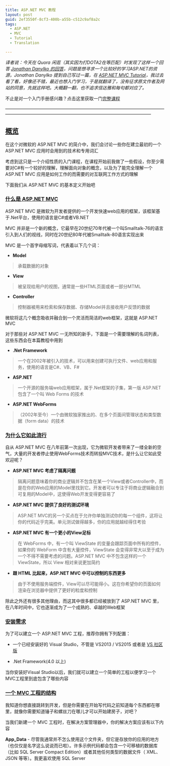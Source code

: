 ```yaml
---
title: ASP.NET MVC 教程
layout: post
guid: 2ef3550f-8cf3-400b-a55b-c512c9af8a2c
tags:
  - ASP.NET
  - MVC
  - Tutorial
  - Translation

---
```


*译者说：今天在 Quora 闲逛（其实因为打DOTA2在等匹配）时发现了这样一个回答 [Jonathan Danylko 的回答](https://www.quora.com/Which-is-the-best-source-to-learn-ASP-NET-with-C-MVC-online-from-scratch/answer/Jonathan-Danylko)，问题是想寻求一个比较好的学习ASP.NET的资源，Jonathan Danylko 提到自己写过一篇，在 [ASP.NET MVC Tutorial](https://blog.udemy.com/asp-net-mvc-tutorial/)，我过去看了看，好像还不错，最近也想入门学习，于是就翻译了，没有征求原文作者及网站的同意，先就这样吧。大概翻一翻，也不追求信达雅和每句都对应了。*


不止是对一个入门手册感兴趣？点击这里获取一门[完整课程](https://www.udemy.com/comprehensive-aspnet-mvc/?utm_source=blog&utm_medium=udemyads&utm_content=post147146&utm_campaign=content-marketing-blog&xref=blog)

—————————————————————————————————————————————————————————————————————

## [概览](https://blog.udemy.com/asp-net-mvc-tutorial/#1)

在这个对微软的 ASP.NET MVC 的简介中，我们会讨论一些你在建立最初的一个 ASP.NET MVC 应用时会用到的技术和专用词汇

考虑到这只是一个介绍性质的入门课程，在课程开始前我做了一些假设，你至少需要对C#有一个较好的理解，理解面向对象的概念，以及为了能完全理解一个 ASP.NET MVC 应用是如何工作的而需要的对互联网工作方式的理解

下面我们从 ASP.NET MVC 的基本定义开始吧

### [什么是 ASP.NET MVC](https://blog.udemy.com/asp-net-mvc-tutorial/#1_1)

 ASP.NET MVC 是微软为开发者提供的一个开发快速web应用的框架，该框架基于.Net平台，使用的语言是C#或者VB.NET
 
 MVC 并非是一个新的概念，它最早在20世纪70年代被一个叫Smalltalk-76的语言引入到人们的视线，同时在20世纪80年代被Smalltalk-80语言实现出来
 
 MVC 是一个首字母缩写词，代表着以下几个词：
 
 + **Model**
 
 > 承载数据的对象
 
  + **View**
 
 > 被呈现给用户的视图，通常是一些HTML页面或者一部分MTML
 
 + **Controller**
 
 > 控制器被用来检索和保存数据、存储Model并且接收用户反馈的数据
 
 微软将这几个概念吸收并融合到一个灵活而简洁的web框架，这就是 ASP.NET MVC 
 
 对于那些对 ASP.NET MVC 一无所知的新手，下面是一个需要理解的名词列表，这些东西会在本篇教程中用到
 
 + **.Net Framework** 
 
 > 一个在2002年被引入的技术，可以用来创建可执行文件、web应用和服务，使用的语言是C#、VB、F#
 
 + **ASP.NET**
 
 > 一个开源的服务端web应用框架，属于.Net框架的子集，第一版 ASP.NET 包含了一个叫 Web Forms 的技术
 
 + **ASP.NET WebForms**
 
 > （2002年至今）一个由微软独家推出的、在多个页面间管理状态和类型数据（form data）的技术
 
### [为什么它如此流行](https://blog.udemy.com/asp-net-mvc-tutorial/#1_2)
 
 自从 ASP.NET MVC 在八年前第一次出现，它为微软开发者带来了一缕全新的空气，大量的开发者停止使用WebForms技术而转投MVC技术，是什么让它如此受欢迎呢？
 
+ **ASP.NET MVC 考虑了隔离问题**

> 隔离问题意味着你的商业逻辑并不包含在某一个View或者Controller中，而是在你的Web应用的Model里找到它。开发者可以专注于将商业逻辑融合到可复用的Model中，这使得Web开发变得更容易了
 
+ **ASP.NET MVC 提供了良好的测试环境**

> ASP.NET MVC的另一个买点在于允许你单独测试你的每一个组件，这将让你的代码近乎完美。单元测试做得越多，你的应用就越经得住考验

+ **ASP.NET MVC 有一个更小的View足标**

> 在 WebForms 中，有一个叫 ViewState 的变量会跟踪页面中所有的控件，如果你的 WebForm 中含有大量控件，ViewState 会变得非常大以至于成为一个不得不需要考虑的问题。ASP.NET MVC 中不包含这样的一个 ViewState，所以 View 相对来说更加简约

+ **跟 HTML 比起来，ASP.NET MVC 中可以控制的东西更多**

> 由于不使用服务端控件，View可以尽可能得小。这在你希望你的页面如何渲染在浏览器中提供了更好的粒度和控制

除此之外还有很多其他理由，而这其中很多都已经被放到了 ASP.NET MVC 里，在八年时间中，它也逐渐成为了一个成熟的、卓越的Web框架

### [安装需求](https://blog.udemy.com/asp-net-mvc-tutorial/#1_3)

为了可以建立一个 ASP.NET MVC 工程，推荐你拥有下列配置：

+ 一个已经安装好的 Visual Studio，不管是 VS2013 / VS2015 或者是 [VS 社区版](http://www.visualstudio.com/) 

+ .Net Framework(4.0 以上)

当你安装好Visual Studio以后，我们就可以建立一个简单的工程以便学习一个MVC工程里到底包含了哪些内容

### [一个 MVC 工程的结构](https://blog.udemy.com/asp-net-mvc-tutorial/#1_4)

我知道你想直接跳转到开发，但是你需要在开始写代码之前知道每个东西都在哪里，就像你需要知道锤子和螺丝刀在哪儿才可以开始建房子，对吧？

当我们新建一个 MVC 工程时，在解决方案管理器中，你的解决方案应该有以下内容

**App_Data** - 尽管我通常并不怎么使用这个文件夹，但它是存放你的应用的地方（也仅仅是名字这么说说而已啦）。许多示例代码都会包含一个可移植的数据库（比如 SQL Server Compact Edition）或者其他任何类型的数据文件（ XML、JSON 等等）。我更喜欢使用 SQL Server